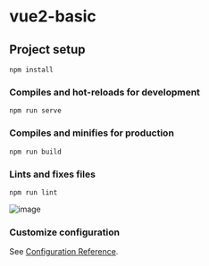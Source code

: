 # vue2-basic

## Project setup
```
npm install
```

### Compiles and hot-reloads for development
```
npm run serve
```

### Compiles and minifies for production
```
npm run build
```

### Lints and fixes files
```
npm run lint
```
![image](https://user-images.githubusercontent.com/74899582/148534238-ce42eb8c-c977-4f8d-a565-2b8e58d56805.png)


### Customize configuration
See [Configuration Reference](https://cli.vuejs.org/config/).
